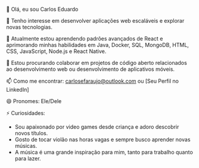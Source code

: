 👋 Olá, eu sou Carlos Eduardo

👀 Tenho interesse em desenvolver aplicações web escaláveis e explorar novas tecnologias.

🌱 Atualmente estou aprendendo padrões avançados de React e aprimorando minhas habilidades em Java, Docker, SQL, MongoDB, HTML, CSS, JavaScript, Node.js e React Native.

💞️ Estou procurando colaborar em projetos de código aberto relacionados ao desenvolvimento web ou desenvolvimento de aplicativos móveis.

📫 Como me encontrar: carlosefaraujo@outlook.com ou [Seu Perfil no LinkedIn]

😄 Pronomes: Ele/Dele

⚡ Curiosidades:
- Sou apaixonado por video games desde criança e adoro descobrir novos títulos.
- Gosto de tocar violão nas horas vagas e sempre busco aprender novas músicas.
- A música é uma grande inspiração para mim, tanto para trabalho quanto para lazer.
